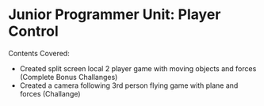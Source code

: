 #  Junior Programmer Unit: Player Control

Contents Covered:
- Created split screen local 2 player game with moving objects and forces (Complete Bonus Challanges)
- Created a camera following 3rd person flying game with plane and forces (Challange)
